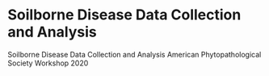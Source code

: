 # Soilborne Disease Data Collection and Analysis

Soilborne Disease Data Collection and Analysis
American Phytopathological Society Workshop 2020





